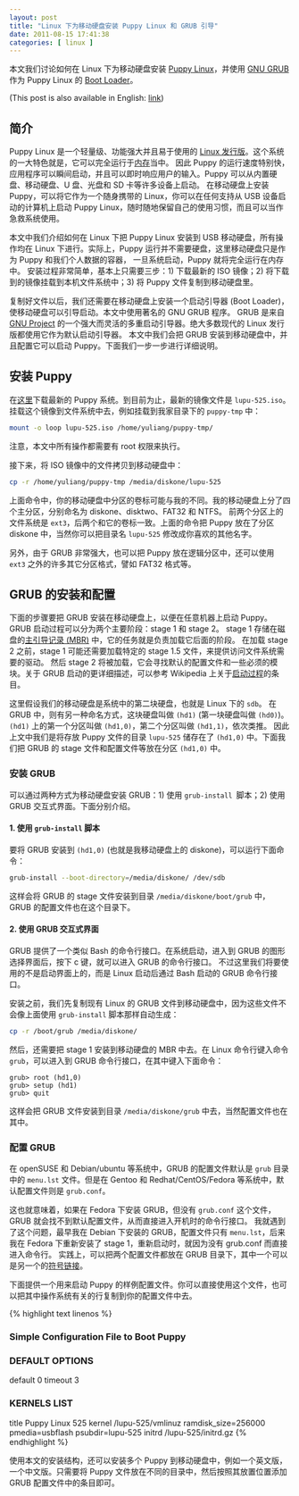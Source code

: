 ```yaml
---
layout: post
title: "Linux 下为移动硬盘安装 Puppy Linux 和 GRUB 引导"
date: 2011-08-15 17:41:38
categories: [ linux ]
---
```


本文我们讨论如何在 Linux 下为移动硬盘安装 [Puppy Linux][puppylinux]，并使用 [GNU GRUB][grub] 作为 Puppy Linux 的 [Boot Loader][bootloader]。

<!-- more -->

(This post is also available in English: [link][english])

## 简介

Puppy Linux 是一个轻量级、功能强大并且易于使用的 [Linux 发行版][linux-dist]。这个系统的一大特色就是，它可以完全运行于[内存][ramdisk]当中。
因此 Puppy 的运行速度特别快，应用程序可以瞬间启动，并且可以即时响应用户的输入。Puppy 可以从内置硬盘、移动硬盘、U 盘、光盘和 SD 卡等许多设备上启动。
在移动硬盘上安装 Puppy，可以将它作为一个随身携带的 Linux，你可以在任何支持从 USB 设备启动的计算机上启动 Puppy Linux，随时随地保留自己的使用习惯，而且可以当作急救系统使用。

本文中我们介绍如何在 Linux 下把 Puppy Linux 安装到 USB 移动硬盘，所有操作均在 Linux 下进行。实际上，Puppy 运行并不需要硬盘，这里移动硬盘只是作为 Puppy 和我们个人数据的容器，
一旦系统启动，Puppy 就将完全运行在内存中。
安装过程非常简单，基本上只需要三步：1) 下载最新的 ISO 镜像；2) 将下载到的镜像挂载到本机文件系统中；3) 将 Puppy 文件复制到移动硬盘里。

复制好文件以后，我们还需要在移动硬盘上安装一个启动引导器 (Boot Loader)，使移动硬盘可以引导启动。本文中使用著名的 GNU GRUB 程序。
GRUB 是来自 [GNU Project][gnu-proj] 的一个强大而灵活的多重启动引导器。绝大多数现代的 Linux 发行版都使用它作为默认启动引导器。
本文中我们会把 GRUB 安装到移动硬盘中，并且配置它可以启动 Puppy。下面我们一步一步进行详细说明。

## 安装 Puppy

在[这里][puppy-down]下载最新的 Puppy 系统。到目前为止，最新的镜像文件是 `lupu-525.iso`。
挂载这个镜像到文件系统中去，例如挂载到我家目录下的 `puppy-tmp` 中：

``` bash
mount -o loop lupu-525.iso /home/yuliang/puppy-tmp/
```

注意，本文中所有操作都需要有 root 权限来执行。

接下来，将 ISO 镜像中的文件拷贝到移动硬盘中：

``` bash
cp -r /home/yuliang/puppy-tmp /media/diskone/lupu-525
```

上面命令中，你的移动硬盘中分区的卷标可能与我的不同。我的移动硬盘上分了四个主分区，分别命名为 diskone、disktwo、FAT32 和 NTFS。
前两个分区上的文件系统是 `ext3`，后两个和它的卷标一致。上面的命令把 Puppy 放在了分区 diskone 中，当然你可以把目录名 `lupu-525` 修改成你喜欢的其他名字。

另外，由于 GRUB 非常强大，也可以把 Puppy 放在逻辑分区中，还可以使用 `ext3` 之外的许多其它分区格式，譬如 FAT32 格式等。

## GRUB 的安装和配置

下面的步骤要把 GRUB 安装在移动硬盘上，以便在任意机器上启动 Puppy。GRUB 启动过程可以分为两个主要阶段：stage 1 和 stage 2。
stage 1 存储在磁盘的[主引导记录 (MBR)][mbr] 中，它的任务就是负责加载它后面的阶段。
在加载 stage 2 之前，stage 1 可能还需要加载特定的 stage 1.5 文件，来提供访问文件系统需要的驱动。
然后 stage 2 将被加载，它会寻找默认的配置文件和一些必须的模块。关于 GRUB 启动的更详细描述，可以参考 Wikipedia 上关于[启动过程][boot-process]的条目。

这里假设我们的移动硬盘是系统中的第二块硬盘，也就是 Linux 下的 `sdb`。
在 GRUB 中，则有另一种命名方式，这块硬盘叫做 `(hd1)` (第一块硬盘叫做 `(hd0)`)。`(hd1)` 上的第一个分区叫做 `(hd1,0)`，第二个分区叫做 `(hd1,1)`，依次类推。
因此上文中我们是将存放 Puppy 文件的目录 `lupu-525` 储存在了 `(hd1,0)` 中。下面我们把 GRUB 的 stage 文件和配置文件等放在分区 `(hd1,0)` 中。

### 安装 GRUB

可以通过两种方式为移动硬盘安装 GRUB：1) 使用 `grub-install `脚本；2) 使用 GRUB 交互式界面。下面分别介绍。

#### 1. 使用 `grub-install` 脚本

要将 GRUB 安装到 `(hd1,0)` (也就是我移动硬盘上的 diskone)，可以运行下面命令：

``` bash
grub-install --boot-directory=/media/diskone/ /dev/sdb
```

这样会将 GRUB 的 stage 文件安装到目录 `/media/diskone/boot/grub` 中，GRUB 的配置文件也在这个目录下。

#### 2. 使用 GRUB 交互式界面

GRUB 提供了一个类似 Bash 的命令行接口。在系统启动，进入到 GRUB 的图形选择界面后，按下 c 键，就可以进入 GRUB 的命令行接口。
不过这里我们将要使用的不是启动界面上的，而是 Linux 启动后通过 Bash 启动的 GRUB 命令行接口。

安装之前，我们先复制现有 Linux 的 GRUB 文件到移动硬盘中，因为这些文件不会像上面使用 `grub-install` 脚本那样自动生成：

``` bash
cp -r /boot/grub /media/diskone/
```

然后，还需要把 stage 1 安装到移动硬盘的 MBR 中去。在 Linux 命令行键入命令 `grub`，可以进入到 GRUB 命令行接口，在其中键入下面命令：

``` text
grub> root (hd1,0)
grub> setup (hd1)
grub> quit
```

这样会把 GRUB 文件安装到目录 `/media/diskone/grub` 中去，当然配置文件也在其中。

### 配置 GRUB

在 openSUSE 和 Debian/ubuntu 等系统中，GRUB 的配置文件默认是 `grub` 目录中的 `menu.lst` 文件。但是在 Gentoo 和 Redhat/CentOS/Fedora 等系统中，默认配置文件则是 `grub.conf`。

这也就意味着，如果在 Fedora 下安装 GRUB，但没有 `grub.conf` 这个文件，GRUB 就会找不到默认配置文件，从而直接进入开机时的命令行接口。
我就遇到了这个问题，最早我在 Debian 下安装的 GRUB，配置文件只有 `menu.lst`，后来我在 Fedora 下重新安装了 stage 1，重新启动时，就因为没有 grub.conf 而直接进入命令行。
实践上，可以把两个配置文件都放在 GRUB 目录下，其中一个可以是另一个的[符号链接][s-link]。

下面提供一个用来启动 Puppy 的样例配置文件。你可以直接使用这个文件，也可以把其中操作系统有关的行复制到你的配置文件中去。

{% highlight text linenos %}
### Simple Configuration File to Boot Puppy
### DEFAULT OPTIONS
default		0
timeout		3
### KERNELS LIST
title Puppy Linux 525
kernel /lupu-525/vmlinuz ramdisk_size=256000 pmedia=usbflash psubdir=lupu-525
initrd /lupu-525/initrd.gz
{% endhighlight %}

使用本文的安装结构，还可以安装多个 Puppy 到移动硬盘中，例如一个英文版，一个中文版。只需要将 Puppy 文件放在不同的目录中，然后按照其放置位置添加 GRUB 配置文件中的条目即可。

[puppylinux]:           http://puppylinux.org/
[grub]:                 http://www.gnu.org/software/grub/
[bootloader]:           http://en.wikipedia.org/wiki/Booting#Boot_loader
[linux-dist]:           http://en.wikipedia.org/wiki/Linux_distribution
[ramdisk]:              http://en.wikipedia.org/wiki/Ramdisk
[gnu-proj]:             http://www.gnu.org/
[puppy-down]:           http://puppylinux.org/main/Download%20Latest%20Release.htm
[mbr]:                  http://en.wikipedia.org/wiki/Master_boot_record
[boot-process]:         http://en.wikipedia.org/wiki/GNU_GRUB#Boot_process
[s-link]:               http://en.wikipedia.org/wiki/Symbolic_link
[english]:              /linux/2011/08/16/installing-grub-and-puppy-linux-to-portable-hard-drive-from-linux/

